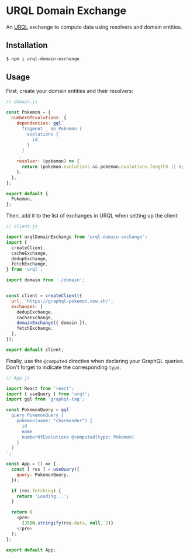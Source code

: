 # URQL Domain Exchange

An [URQL](https://github.com/FormidableLabs/urql) exchange to compute data using resolvers and domain entities.

## Installation

```bash
$ npm i urql-domain-exchange
```

## Usage

First, create your domain entities and their resolvers:

```javascript
// domain.js

const Pokemon = {
  numberOfEvolutions: {
    dependencies: gql`
      fragment _ on Pokemon {
        evolutions {
          id
        }
      }
    `,
    resolver: (pokemon) => {
      return (pokemon.evolutions && pokemon.evolutions.length) || 0;
    },
  },
};

export default {
  Pokemon,
};
```

Then, add it to the list of exchanges in URQL when setting up the client:

```javascript
// client.js

import urqlDomainExchange from 'urql-domain-exchange';
import {
  createClient,
  cacheExchange,
  dedupExchange,
  fetchExchange,
} from 'urql';

import domain from './domain';


const client = createClient({
  url: 'https://graphql-pokemon.now.sh/',
  exchanges: [
    dedupExchange,
    cacheExchange,
    domainExchange({ domain }),
    fetchExchange,
  ],
});

export default client;
```

Finally, use the `@computed` directive when declaring your GraphQL queries. Don't forget to indicate the corresponding `type`:

```javascript
// App.js

import React from 'react';
import { useQuery } from 'urql';
import gql from 'graphql-tag';

const PokemonQuery = gql`
  query PokemonQuery {
    pokemon(name: "charmander") {
      id
      name
      numberOfEvolutions @computed(type: Pokemon)
    }
  }
`;

const App = () => {
  const [ res ] = useQuery({
    query: PokemonQuery,
  });

  if (res.fetching) {
    return 'Loading...';
  }

  return (
    <pre>
      {JSON.stringify(res.data, null, 2)}
    </pre>
  );
};

export default App;
```
